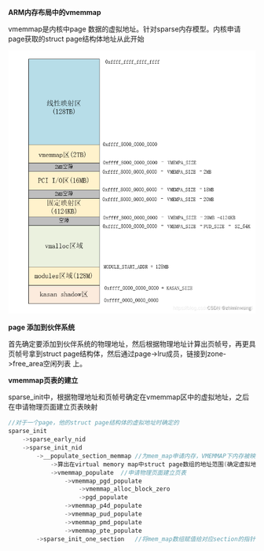 **ARM内存布局中的vmemmap**

vmemmap是内核中page 数据的虚拟地址。针对sparse内存模型。内核申请page获取的struct page结构体地址从此开始

![](./image/5.PNG)



**page 添加到伙伴系统**

首先确定要添加到伙伴系统的物理地址，然后根据物理地址计算出页帧号，再更具页帧号拿到struct page结构体，然后通过page->lru成员，链接到zone->free_area空闲列表 上。



**vmemmap页表的建立**

sparse_init中，根据物理地址和页帧号确定在vmemmap区中的虚拟地址，之后在申请物理页面建立页表映射

```c
//对于一个page，他的struct page结构体的虚拟地址时确定的
sparse_init
	->sparse_early_nid
	->sparse_init_nid
		->__populate_section_memmap	//为mem_map申请内存，VMEMMAP下内存被映射到了virtual memory map内核空间
			->算出在virtual memory map中struct page数组的地址范围(确定虚拟地址)
			->vmemmap_populate	//申请物理页面建立页表
				->vmemmap_pgd_populate
					->vmemmap_alloc_block_zero
					->pgd_populate
				->vmemmap_p4d_populate
				->vmemmap_pud_populate
				->vmemmap_pmd_populate
				->vmemmap_pte_populate
		->sparse_init_one_section	//将mem_map数组赋值给对应section的指针
```


